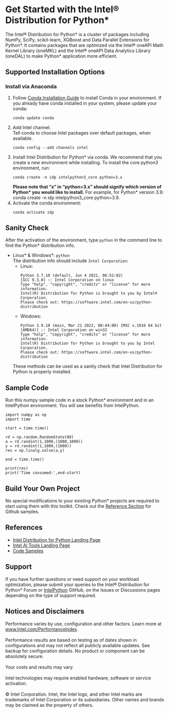 # Get Started with the Intel® Distribution for Python\*
The Intel® Distribution for Python\* is a cluster of packages including NumPy, SciPy, scikit-learn, XGBoost and Data Parallel Extensions for Python*. It contains packages that are optimized via the Intel® oneAPI Math Kernel Library (oneMKL) and the Intel® oneAPI Data Analytics Library (oneDAL) to make Python\* application more efficient.

## Supported Installation Options

### Install via Anaconda
1. Follow [Conda Installation Guide](https://docs.conda.io/projects/conda/en/latest/user-guide/install/) to install Conda in your environment. If you already have conda installed in your system, please update your conda:
   ```
   conda update conda
   ```
2. Add Intel channel. <br>
  Tell conda to choose Intel packages over default packages, when available.
    ```
    conda config --add channels intel
    ```
3. Install Intel Distribution for Python\* via conda. We recommend that you create a new environment while installing. To install the core python3 environment, run:
   ```
   conda create -n idp intelpython3_core python=3.x
   ```
   **Please note that “x” in “python=3.x” should signify which version of Python\* you would like to install.** For example, for Python\* version 3.9: conda create -n idp intelpython3_core python=3.9.
4. Activate the conda environment:
   ```
   conda activate idp
   ```
## Sanity Check
After the activation of the environment, type `python` in the command line to find the Python\* distribution info.
- Linux\* & Windows\*: `python` <br>
  The distribution info should include `Intel Corporation`:
    * Linux:
      ```
      Python 3.7.10 (default, Jun 4 2021, 06:52:02)
      [GCC 9.3.0] :: Intel Corporation on linux
      Type "help", "copyright", "credits" or "license" for more information.
      Intel(R) Distribution for Python is brought to you by Intel® Corporation.
      Please check out: https://software.intel.com/en-us/python-distribution
      ```
    * Windows:
      ```
      Python 3.9.10 (main, Mar 21 2022, 08:44:00) [MSC v.1916 64 bit (AMD64)] :: Intel Corporation on win32
      Type "help", "copyright", "credits" or "license" for more information.
      Intel(R) Distribution for Python is brought to you by Intel Corporation.
      Please check out: https://software.intel.com/en-us/python-distribution
      ```
  These methods can be used as a sanity check that Intel Distribution for Python is properly installed.

## Sample Code
Run this numpy sample code in a stock Python\* environment and in an IntelPython environment. You will see benefits from IntelPython.
```
import numpy as np
import time
  
start = time.time()
  
rd = np.random.RandomState(88)
a = rd.randint(1,1000,(1000,1000))
y = rd.randint(1,1000,(1000))
res = np.linalg.solve(a,y)
  
end = time.time()
  
print(res)
print('Time consumed:',end-start)
```

## Build Your Own Project
No special modifications to your existing Python* projects are required to start using them with this toolkit. Check out the [Reference Section](#references) for Github samples.

## References
- [Intel Distribution for Python Landing Page](https://huiyan2021.github.io/intelpython.github.io/2023.1.1/getting_started.html)
- [Intel AI Tools Landing Page](https://www.intel.com/content/www/us/en/developer/tools/oneapi/ai-analytics-toolkit.html)
- [Code Samples](https://github.com/oneapi-src/oneAPI-samples/tree/master/AI-and-Analytics/Getting-Started-Samples)

## Support
If you have further questions or need support on your workload optimization, please submit your queries to the Intel® Distribution for Python\* Forum or [IntelPython](https://github.com/IntelPython) GitHub, on the Issues or Discussions pages depending on the type of support required.

## Notices and Disclaimers
Performance varies by use, configuration and other factors. Learn more at www.Intel.com/PerformanceIndex. <br>
<br>
Performance results are based on testing as of dates shown in configurations and may not reflect all publicly available updates. See backup for configuration details. No product or component can be absolutely secure. <br>
<br>
Your costs and results may vary.<br>
<br>
Intel technologies may require enabled hardware, software or service activation.<br>
<br>
© Intel Corporation. Intel, the Intel logo, and other Intel marks are trademarks of Intel Corporation or its subsidiaries. Other names and brands may be claimed as the property of others.
  

      
    
